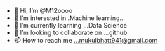 - 👋 Hi, I’m @M12oooo
- 👀 I’m interested in .Machine learning..
- 🌱 I’m currently learning ...Data Science
- 💞️ I’m looking to collaborate on ...github
- 📫 How to reach me ...mukulbhatt941@gmail.com

<!---
M12oooo/M12oooo is a ✨ special ✨ repository because its `README.md` (this file) appears on your GitHub profile.
You can click the Preview link to take a look at your changes.
--->
